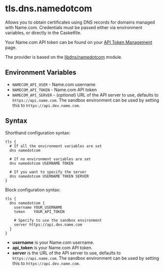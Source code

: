 # tls.dns.namedotcom

<script setup>
import NewInCasket from "./components/NewInCasket.vue";
</script>

Allows you to obtain certificates using DNS records for domains managed with Name.com. Credentials must be passed either
via environment variables, or directly in the Casketfile.

Your Name.com API token can be found on your [API Token Management](https://www.name.com/account/settings/api) page.

The provider is based on the [libdns/namedotcom](https://github.com/libdns/namedotcom) module.

## Environment Variables

- `NAMECOM_API_USER` - Name.com username
- `NAMECOM_API_TOKEN` - Name.com API token
- `NAMECOM_API_SERVER` - (*optional*) URL of the API server to use, defaults to `https://api.name.com`. The sandbox
  environment can be used by setting this to `https://api.dev.name.com`.

## Syntax

Shorthand configuration syntax:

``` casketfile
tls {
  # If all the environment variables are set
  dns namedotcom

  # If no environment variables are set
  dns namedotcom USERNAME TOKEN
  
  # If you want to specify the server
  dns namedotcom USERNAME TOKEN SERVER
}
```

<NewInCasket version="v1.4.0" /> Block configuration syntax:

``` casketfile
tls {
  dns namedotcom {
    username YOUR_USERNAME
    token    YOUR_API_TOKEN
    
    # Specify to use the sandbox environment
    server https://api.dev.name.com
  }
}
```

- **username** is your Name.com username.
- **api_token** is your Name.com API token.
- **server** is the URL of the API server to use, defaults to `https://api.name.com`. The sandbox environment can be used
  by setting this to `https://api.dev.name.com`.
